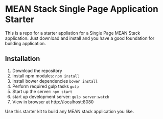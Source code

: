 # MEAN Stack Single Page Application Starter

This is a repo for a starter appliation for a Single Page MEAN Stack application. Just download and install and you have a good foundation for building application. 

## Installation
1. Download the repository
2. Install npm modules: `npm install`
3. Install bower dependencies `bower install`
4. Perform required gulp tasks `gulp`
5. Start up the server: `npm start`
6. start up development server: `gulp server:watch`
7. View in browser at http://localhost:8080

Use this starter kit to build any MEAN stack application you like.
